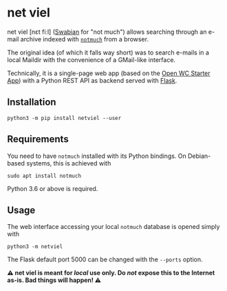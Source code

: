 # net viel

net viel [nɛt fiːl] ([Swabian](https://en.wikipedia.org/wiki/Swabian_German) for "not much") allows searching through an e-mail archive indexed with [`notmuch`](https://notmuchmail.org/) from a browser.

The original idea (of which it falls way short) was to search e-mails in a local Maildir with the convenience of a GMail-like interface.

Technically, it is a single-page web app (based on the [Open WC Starter App](https://github.com/open-wc/open-wc-starter-app)) with a Python REST API as backend served with [Flask](https://palletsprojects.com/p/flask/).

## Installation

```
python3 -m pip install netviel --user
```

## Requirements

You need to have `notmuch` installed with its Python bindings. On Debian-based systems, this is achieved with

```
sudo apt install notmuch
```

Python 3.6 or above is required.

## Usage

The web interface accessing your local `notmuch` database is opened simply with
```
python3 -m netviel
```
The Flask default port 5000 can be changed with the `--ports` option.

**:warning: net viel is meant for *local* use only. Do *not* expose this to the Internet as-is. Bad things will happen! :warning:**


